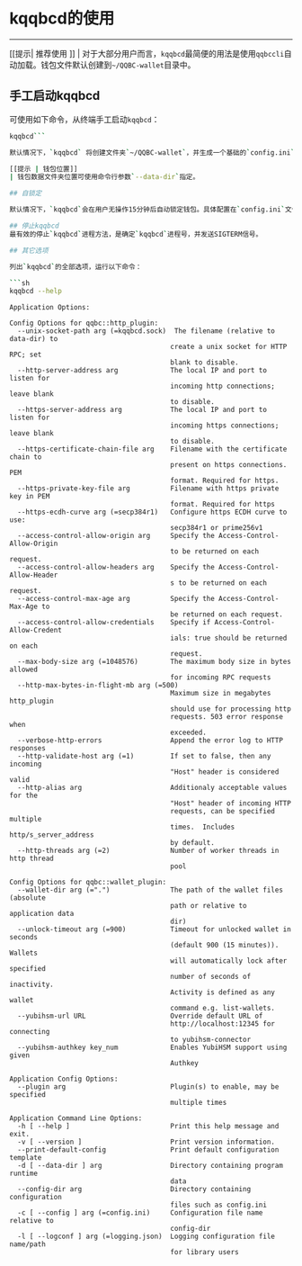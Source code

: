 # kqqbcd的使用
---

[[提示| 推荐使用 ]]
| 对于大部分用户而言，`kqqbcd`最简便的用法是使用`qqbccli`自动加载。钱包文件默认创建到`~/QQBC-wallet`目录中。

## 手工启动kqqbcd
可使用如下命令，从终端手工启动`kqqbcd`：

```sh
kqqbcd```

默认情况下，`kqqbcd` 将创建文件夹`~/QQBC-wallet`，并生成一个基础的`config.ini`配置文件。可使用命令行参数`--config-dir`指定配置文件位置。配置文件中定义了接收HTTP连接的HTTP服务器端点，以及资源相互交换相关的配置项。

[[提示 | 钱包位置]]
| 钱包数据文件夹位置可使用命令行参数`--data-dir`指定。

## 自锁定

默认情况下，`kqqbcd`会在用户无操作15分钟后自动锁定钱包。具体配置在`config.ini`文件的`unlock-timeout`选项，设置值为超时秒数。如果设置为0，那么`kqqbcd`将维持钱包处于锁定状态。

## 停止kqqbcd
最有效的停止`kqqbcd`进程方法，是确定`kqqbcd`进程号，并发送SIGTERM信号。

## 其它选项

列出`kqqbcd`的全部选项，运行以下命令：

```sh
kqqbcd --help
```

```console
Application Options:

Config Options for qqbc::http_plugin:
  --unix-socket-path arg (=kqqbcd.sock)  The filename (relative to data-dir) to
                                        create a unix socket for HTTP RPC; set
                                        blank to disable.
  --http-server-address arg             The local IP and port to listen for
                                        incoming http connections; leave blank
                                        to disable.
  --https-server-address arg            The local IP and port to listen for
                                        incoming https connections; leave blank
                                        to disable.
  --https-certificate-chain-file arg    Filename with the certificate chain to
                                        present on https connections. PEM
                                        format. Required for https.
  --https-private-key-file arg          Filename with https private key in PEM
                                        format. Required for https
  --https-ecdh-curve arg (=secp384r1)   Configure https ECDH curve to use:
                                        secp384r1 or prime256v1
  --access-control-allow-origin arg     Specify the Access-Control-Allow-Origin
                                        to be returned on each request.
  --access-control-allow-headers arg    Specify the Access-Control-Allow-Header
                                        s to be returned on each request.
  --access-control-max-age arg          Specify the Access-Control-Max-Age to
                                        be returned on each request.
  --access-control-allow-credentials    Specify if Access-Control-Allow-Credent
                                        ials: true should be returned on each
                                        request.
  --max-body-size arg (=1048576)        The maximum body size in bytes allowed
                                        for incoming RPC requests
  --http-max-bytes-in-flight-mb arg (=500)
                                        Maximum size in megabytes http_plugin
                                        should use for processing http
                                        requests. 503 error response when
                                        exceeded.
  --verbose-http-errors                 Append the error log to HTTP responses
  --http-validate-host arg (=1)         If set to false, then any incoming
                                        "Host" header is considered valid
  --http-alias arg                      Additionaly acceptable values for the
                                        "Host" header of incoming HTTP
                                        requests, can be specified multiple
                                        times.  Includes http/s_server_address
                                        by default.
  --http-threads arg (=2)               Number of worker threads in http thread
                                        pool

Config Options for qqbc::wallet_plugin:
  --wallet-dir arg (=".")               The path of the wallet files (absolute
                                        path or relative to application data
                                        dir)
  --unlock-timeout arg (=900)           Timeout for unlocked wallet in seconds
                                        (default 900 (15 minutes)). Wallets
                                        will automatically lock after specified
                                        number of seconds of inactivity.
                                        Activity is defined as any wallet
                                        command e.g. list-wallets.
  --yubihsm-url URL                     Override default URL of
                                        http://localhost:12345 for connecting
                                        to yubihsm-connector
  --yubihsm-authkey key_num             Enables YubiHSM support using given
                                        Authkey

Application Config Options:
  --plugin arg                          Plugin(s) to enable, may be specified
                                        multiple times

Application Command Line Options:
  -h [ --help ]                         Print this help message and exit.
  -v [ --version ]                      Print version information.
  --print-default-config                Print default configuration template
  -d [ --data-dir ] arg                 Directory containing program runtime
                                        data
  --config-dir arg                      Directory containing configuration
                                        files such as config.ini
  -c [ --config ] arg (=config.ini)     Configuration file name relative to
                                        config-dir
  -l [ --logconf ] arg (=logging.json)  Logging configuration file name/path
                                        for library users
```
